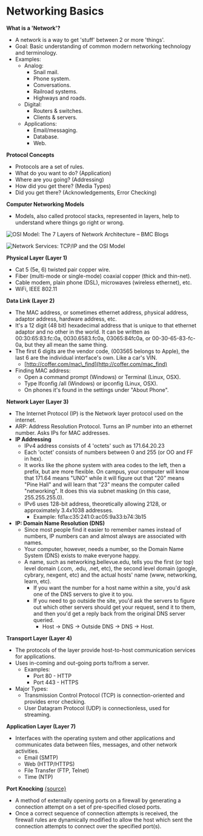 # Networking Basics

**What is a 'Network'?**

* A network is a way to get 'stuff' between 2 or more 'things'.
* Goal: Basic understanding of common modern networking technology and terminology.
* Examples:
  * Analog:
    * Snail mail.
    * Phone system.
    * Conversations.
    * Railroad systems.
    * Highways and roads.
  * Digital:
    * Routers & switches.
    * Clients & servers.
  * Applications:
    * Email/messaging.
    * Database.
    * Web.

**Protocol Concepts**

* Protocols are a set of rules.
* What do you want to do? \(Application\)
* Where are you going? \(Addressing\)
* How did you get there? \(Media Types\)
* Did you get there? \(Acknowledgements, Error Checking\)

**Computer Networking Models**

* Models, also called protocol stacks, represented in layers, help to understand where things go right or wrong.

![OSI Model: The 7 Layers of Network Architecture &#x2013; BMC Blogs](https://blogs.bmc.com/wp-content/uploads/2018/06/osi-model-7-layers-1.png)

![Network Services: TCP/IP and the OSI Model](https://3.bp.blogspot.com/-0nh6-bv5qUg/UpOpaFpAVhI/AAAAAAAADds/Y8z1p7dGWVc/w1200-h630-p-k-no-nu/Network+_FIGURE+3+.+1+A+comparison+of+the+seven-layer+OSI+model,+the+four-layer+DoD+model,+and.png)

**Physical Layer \(Layer 1\)**

* Cat 5 \(5e, 6\) twisted pair copper wire.
* Fiber \(multi-mode or single-mode\) coaxial copper \(thick and thin-net\).
* Cable modem, plain phone \(DSL\), microwaves \(wireless ethernet\), etc.
* WiFi, IEEE 802.11

**Data Link \(Layer 2\)**

* The MAC address, or sometimes ethernet address, physical address, adaptor address, hardware address, etc.
* It's a 12 digit \(48 bit\) hexadecimal address that is unique to that ethernet adaptor and no other in the world. It can be written as 00:30:65:83:fc:0a, 0030.6583.fc0a, 03065:84fc0a, or 00-30-65-83-fc-0a, but they all mean the same thing.
* The first 6 digits are the vendor code, \(003565 belongs to Apple\), the last 6 are the individual interface's own. Like a car's VIN.
  * [http://coffer.com/mac\_find](http://coffer.com/mac_find)
* Finding MAC address:
  * Open a command prompt \(Windows\) or Terminal \(Linux, OSX\).
  * Type Ifconfig /all \(Windows\) or ipconfig \(Linux, OSX\).
  * On phones it's found in the settings under "About Phone".

**Network Layer \(Layer 3\)**

* The Internet Protocol \(IP\) is the Network layer protocol used on the internet.
* ARP: Address Resolution Protocol. Turns an IP number into an ethernet number. Asks IPs for MAC addresses.
* **IP Addressing**
  * IPv4 address consists of 4 'octets' such as 171.64.20.23
  * Each 'octet' consists of numbers between 0 and 255 \(or OO and FF in hex\).
  * It works like the phone system with area codes to the left, then a prefix, but are more flexible. On campus, your computer will know that 171.64 means "UNO" while it will figure out that "20" means "Pine Hall" and will learn that "23" means the computer called "networking". It does this via subnet masking \(in this case, 255.255.255.0\).
  * IPv6 uses 128-bit address, theoretically allowing 2128, or approximately 3.4x1038 addresses.
    * Example: fd1a:c35:241:0:ac05:9a33:b74:3b15
* **IP: Domain Name Resolution \(DNS\)**
  * Since most people find it easier to remember names instead of numbers, IP numbers can and almost always are associated with names.
  * Your computer, however, needs a number, so the Domain Name System \(DNS\) exists to make everyone happy.
  * A name, such as networking.bellevue.edu, tells you the first \(or top\) level domain \(.com, .edu, .net, etc\), the second level domain \(google, cybrary, nexgent, etc\) and the actual hosts' name \(www, networking, learn, etc\).
    * If you want the number for a host name within a site, you'd ask one of the DNS servers to give it to you.
    * If you need to go outside the site, you'd ask the servers to figure out which other servers should get your request, send it to them, and then you'd get a reply back from the original DNS server queried.
      * Host -&gt; DNS -&gt; Outside DNS -&gt; DNS -&gt; Host.

**Transport Layer \(Layer 4\)**

* The protocols of the layer provide host-to-host communication services for applications.
* Uses in-coming and out-going ports to/from a server.
  * Examples:
    * Port 80 - HTTP
    * Port 443 - HTTPS
* Major Types:
  * Transmission Control Protocol \(TCP\) is connection-oriented and provides error checking.
  * User Datagram Protocol \(UDP\) is connectionless, used for streaming.

**Application Layer \(Layer 7\)**

* Interfaces with the operating system and other applications and communicates data between files, messages, and other network activities.
  * Email \(SMTP\)
  * Web \(HTTP/HTTPS\)
  * File Transfer \(FTP, Telnet\)
  * Time \(NTP\)

**Port Knocking** [{source}](https://en.wikipedia.org/wiki/Port_knocking)

* A method of externally opening ports on a firewall by generating a connection attempt on a set of pre-specified closed ports. 
* Once a correct sequence of connection attempts is received, the firewall rules are dynamically modified to allow the host which sent the connection attempts to connect over the specified port\(s\). 

